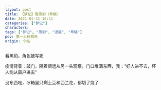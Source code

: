 ```yaml
---
layout: post
title: 【梦记】看黑豹（草稿）
date: 2021-05-31 16:11
categories: ["梦记"]
characters: 
tags: ["梦记", "黑豹", "漫威", "草稿"]
pov: 第一人称视角
origin: 个站
---
```


看黑豹，角色被写死

疫情背景：敲门，隔着很远从另一头观察，门口堆满东西，我：“好人进不去，坏人能从窗户进去”

没东西吃，冰箱里只剩土豆和西兰花，都切了烧了

